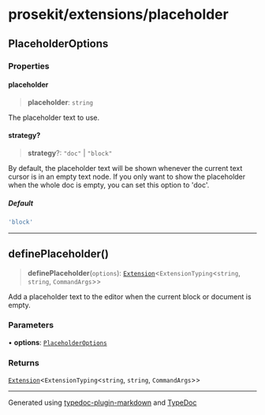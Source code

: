 # prosekit/extensions/placeholder

<a id="PlaceholderOptions" name="PlaceholderOptions"></a>

## PlaceholderOptions

### Properties

<a id="placeholder" name="placeholder"></a>

#### placeholder

> **placeholder**: `string`

The placeholder text to use.

<a id="strategy" name="strategy"></a>

#### strategy?

> **strategy**?: `"doc"` \| `"block"`

By default, the placeholder text will be shown whenever the current text
cursor is in an empty text node. If you only want to show the placeholder
when the whole doc is empty, you can set this option to 'doc'.

##### Default

```ts
'block'
```

***

<a id="definePlaceholder" name="definePlaceholder"></a>

## definePlaceholder()

> **definePlaceholder**(`options`): [`Extension`](../core.md#ExtensionT)\<`ExtensionTyping`\<`string`, `string`, `CommandArgs`\>\>

Add a placeholder text to the editor when the current block or document is
empty.

### Parameters

• **options**: [`PlaceholderOptions`](placeholder.md#PlaceholderOptions)

### Returns

[`Extension`](../core.md#ExtensionT)\<`ExtensionTyping`\<`string`, `string`, `CommandArgs`\>\>

***

Generated using [typedoc-plugin-markdown](https://www.npmjs.com/package/typedoc-plugin-markdown) and [TypeDoc](https://typedoc.org/)
